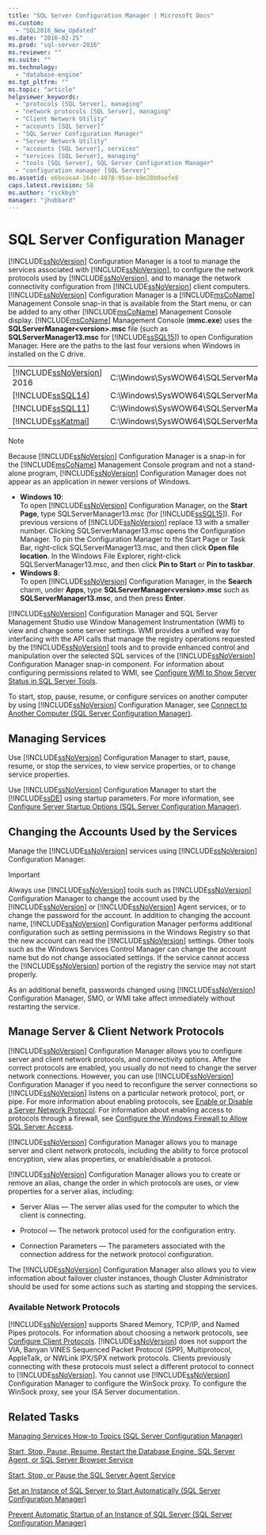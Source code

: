 ```yaml
---
title: "SQL Server Configuration Manager | Microsoft Docs"
ms.custom: 
  - "SQL2016_New_Updated"
ms.date: "2016-02-25"
ms.prod: "sql-server-2016"
ms.reviewer: ""
ms.suite: ""
ms.technology: 
  - "database-engine"
ms.tgt_pltfrm: ""
ms.topic: "article"
helpviewer_keywords: 
  - "protocols [SQL Server], managing"
  - "network protocols [SQL Server], managing"
  - "Client Network Utility"
  - "accounts [SQL Server]"
  - "SQL Server Configuration Manager"
  - "Server Network Utility"
  - "accounts [SQL Server], services"
  - "services [SQL Server], managing"
  - "tools [SQL Server], SQL Server Configuration Manager"
  - "configuration manager [SQL Server]"
ms.assetid: e6beaea4-164c-4078-95ae-b9e28b0aefe8
caps.latest.revision: 58
ms.author: "rickbyh"
manager: "jhubbard"
---
```

# SQL Server Configuration Manager
  [!INCLUDE[ssNoVersion](../advanced-analytics/r-services/includes/ssnoversion-md.md)] Configuration Manager is a tool to manage the services associated with [!INCLUDE[ssNoVersion](../advanced-analytics/r-services/includes/ssnoversion-md.md)], to configure the network protocols used by [!INCLUDE[ssNoVersion](../advanced-analytics/r-services/includes/ssnoversion-md.md)], and to manage the network connectivity configuration from [!INCLUDE[ssNoVersion](../advanced-analytics/r-services/includes/ssnoversion-md.md)] client computers. [!INCLUDE[ssNoVersion](../advanced-analytics/r-services/includes/ssnoversion-md.md)] Configuration Manager is a [!INCLUDE[msCoName](../advanced-analytics/r-services/tutorials/includes/msconame-md.md)] Management Console snap-in that is available from the Start menu, or can be added to any other [!INCLUDE[msCoName](../advanced-analytics/r-services/tutorials/includes/msconame-md.md)] Management Console display. [!INCLUDE[msCoName](../advanced-analytics/r-services/tutorials/includes/msconame-md.md)] Management Console (**mmc.exe**) uses the **SQLServerManager\<version>.msc** file (such as **SQLServerManager13.msc** for [!INCLUDE[ssSQL15](../analysis-services/powershell/includes/sssql15-md.md)]) to open Configuration Manager. Here are the paths to the last four versions when Windows in installed on the C drive.  
  
|||  
|-|-|  
|[!INCLUDE[ssNoVersion](../advanced-analytics/r-services/includes/ssnoversion-md.md)] 2016|C:\Windows\SysWOW64\SQLServerManager13.msc|  
|[!INCLUDE[ssSQL14](../analysis-services/includes/sssql14-md.md)]|C:\Windows\SysWOW64\SQLServerManager12.msc|  
|[!INCLUDE[ssSQL11](../analysis-services/includes/sssql11-md.md)]|C:\Windows\SysWOW64\SQLServerManager11.msc|  
|[!INCLUDE[ssKatmai](../analysis-services/data-mining/includes/sskatmai-md.md)]|C:\Windows\SysWOW64\SQLServerManager10.msc|  
  
> [!NOTE]  
>  Because [!INCLUDE[ssNoVersion](../advanced-analytics/r-services/includes/ssnoversion-md.md)] Configuration Manager is a snap-in for the [!INCLUDE[msCoName](../advanced-analytics/r-services/tutorials/includes/msconame-md.md)] Management Console program and not a stand-alone program, [!INCLUDE[ssNoVersion](../advanced-analytics/r-services/includes/ssnoversion-md.md)] Configuration Manager does not appear as an application in newer versions of Windows.  
>   
>  -   **Windows 10**:  
>          To open [!INCLUDE[ssNoVersion](../advanced-analytics/r-services/includes/ssnoversion-md.md)] Configuration Manager, on the **Start Page**, type SQLServerManager13.msc (for [!INCLUDE[ssSQL15](../analysis-services/powershell/includes/sssql15-md.md)]). For previous versions of [!INCLUDE[ssNoVersion](../advanced-analytics/r-services/includes/ssnoversion-md.md)] replace 13 with a smaller number. Clicking SQLServerManager13.msc opens the Configuration Manager. To pin the Configuration Manager to the Start Page or Task Bar, right-click SQLServerManager13.msc, and then click **Open file location**. In the Windows File Explorer, right-click SQLServerManager13.msc, and then click **Pin to Start** or **Pin to taskbar**.  
> -   **Windows 8**:  
>          To open [!INCLUDE[ssNoVersion](../advanced-analytics/r-services/includes/ssnoversion-md.md)] Configuration Manager, in the **Search** charm, under **Apps**, type **SQLServerManager\<version>.msc** such as **SQLServerManager13.msc**, and then press **Enter**.  
  
 [!INCLUDE[ssNoVersion](../advanced-analytics/r-services/includes/ssnoversion-md.md)] Configuration Manager and SQL Server Management Studio use Window Management Instrumentation (WMI) to view and change some server settings. WMI provides a unified way for interfacing with the API calls that manage the registry operations requested by the [!INCLUDE[ssNoVersion](../advanced-analytics/r-services/includes/ssnoversion-md.md)] tools and to provide enhanced control and manipulation over the selected SQL services of the [!INCLUDE[ssNoVersion](../advanced-analytics/r-services/includes/ssnoversion-md.md)] Configuration Manager snap-in component. For information about configuring permissions related to WMI, see [Configure WMI to Show Server Status in SQL Server Tools](../Topic/Configure%20WMI%20to%20Show%20Server%20Status%20in%20SQL%20Server%20Tools.md).  
  
 To start, stop, pause, resume, or configure services on another computer by using [!INCLUDE[ssNoVersion](../advanced-analytics/r-services/includes/ssnoversion-md.md)] Configuration Manager, see [Connect to Another Computer &#40;SQL Server Configuration Manager&#41;](../database-engine/configure/windows/scm-services-connect-to-another-computer.md).  
  
## Managing Services  
 Use [!INCLUDE[ssNoVersion](../advanced-analytics/r-services/includes/ssnoversion-md.md)] Configuration Manager to start, pause, resume, or stop the services, to view service properties, or to change service properties.  
  
 Use [!INCLUDE[ssNoVersion](../advanced-analytics/r-services/includes/ssnoversion-md.md)] Configuration Manager to start the [!INCLUDE[ssDE](../analysis-services/instances/install/windows/includes/ssde-md.md)] using startup parameters.  For more information, see [Configure Server Startup Options &#40;SQL Server Configuration Manager&#41;](../database-engine/configure/windows/scm-services-configure-server-startup-options.md).  
  
## Changing the Accounts Used by the Services  
 Manage the [!INCLUDE[ssNoVersion](../advanced-analytics/r-services/includes/ssnoversion-md.md)] services using [!INCLUDE[ssNoVersion](../advanced-analytics/r-services/includes/ssnoversion-md.md)] Configuration Manager.  
  
> [!IMPORTANT]  
>  Always use [!INCLUDE[ssNoVersion](../advanced-analytics/r-services/includes/ssnoversion-md.md)] tools such as [!INCLUDE[ssNoVersion](../advanced-analytics/r-services/includes/ssnoversion-md.md)] Configuration Manager to change the account used by the [!INCLUDE[ssNoVersion](../advanced-analytics/r-services/includes/ssnoversion-md.md)] or [!INCLUDE[ssNoVersion](../advanced-analytics/r-services/includes/ssnoversion-md.md)] Agent services, or to change the password for the account. In addition to changing the account name, [!INCLUDE[ssNoVersion](../advanced-analytics/r-services/includes/ssnoversion-md.md)] Configuration Manager performs additional configuration such as setting permissions in the Windows Registry so that the new account can read the [!INCLUDE[ssNoVersion](../advanced-analytics/r-services/includes/ssnoversion-md.md)] settings. Other tools such as the Windows Services Control Manager can change the account name but do not change associated settings. If the service cannot access the [!INCLUDE[ssNoVersion](../advanced-analytics/r-services/includes/ssnoversion-md.md)] portion of the registry the service may not start properly.  
  
 As an additional benefit, passwords changed using [!INCLUDE[ssNoVersion](../advanced-analytics/r-services/includes/ssnoversion-md.md)] Configuration Manager, SMO, or WMI take affect immediately without restarting the service.  
  
## Manage Server & Client Network Protocols  
 [!INCLUDE[ssNoVersion](../advanced-analytics/r-services/includes/ssnoversion-md.md)] Configuration Manager allows you to configure server and client network protocols, and connectivity options. After the correct protocols are enabled, you usually do not need to change the server network connections. However, you can use [!INCLUDE[ssNoVersion](../advanced-analytics/r-services/includes/ssnoversion-md.md)] Configuration Manager if you need to reconfigure the server connections so [!INCLUDE[ssNoVersion](../advanced-analytics/r-services/includes/ssnoversion-md.md)] listens on a particular network protocol, port, or pipe. For more information about enabling protocols, see [Enable or Disable a Server Network Protocol](../database-engine/configure/windows/enable-or-disable-a-server-network-protocol.md). For information about enabling access to protocols through a firewall, see [Configure the Windows Firewall to Allow SQL Server Access](../sql-server/install/configure-the-windows-firewall-to-allow-sql-server-access.md).  
  
 [!INCLUDE[ssNoVersion](../advanced-analytics/r-services/includes/ssnoversion-md.md)] Configuration Manager allows you to manage server and client network protocols, including the ability to force protocol encryption, view alias properties, or enable/disable a protocol.  
  
 [!INCLUDE[ssNoVersion](../advanced-analytics/r-services/includes/ssnoversion-md.md)] Configuration Manager allows you to create or remove an alias, change the order in which protocols are uses, or view properties for a server alias, including:  
  
-   Server Alias — The server alias used for the computer to which the client is connecting.  
  
-   Protocol — The network protocol used for the configuration entry.  
  
-   Connection Parameters — The parameters associated with the connection address for the network protocol configuration.  
  
 The [!INCLUDE[ssNoVersion](../advanced-analytics/r-services/includes/ssnoversion-md.md)] Configuration Manager also allows you to view information about failover cluster instances, though Cluster Administrator should be used for some actions such as starting and stopping the services.  
  
### Available Network Protocols  
 [!INCLUDE[ssNoVersion](../advanced-analytics/r-services/includes/ssnoversion-md.md)] supports Shared Memory, TCP/IP, and Named Pipes protocols. For information about choosing a network protocols, see [Configure Client Protocols](../database-engine/configure/windows/configure-client-protocols.md). [!INCLUDE[ssNoVersion](../advanced-analytics/r-services/includes/ssnoversion-md.md)] does not support the VIA, Banyan VINES Sequenced Packet Protocol (SPP), Multiprotocol, AppleTalk, or NWLink IPX/SPX network protocols. Clients previously connecting with these protocols must select a different protocol to connect to [!INCLUDE[ssNoVersion](../advanced-analytics/r-services/includes/ssnoversion-md.md)]. You cannot use [!INCLUDE[ssNoVersion](../advanced-analytics/r-services/includes/ssnoversion-md.md)] Configuration Manager to configure the WinSock proxy. To configure the WinSock proxy, see your ISA Server documentation.  
  
## Related Tasks  
 [Managing Services How-to Topics &#40;SQL Server Configuration Manager&#41;](../Topic/Managing%20Services%20How-to%20Topics%20\(SQL%20Server%20Configuration%20Manager\).md)  
  
 [Start, Stop, Pause, Resume, Restart the Database Engine, SQL Server Agent, or SQL Server Browser Service](../database-engine/configure/windows/start-stop-pause-resume-restart-sql-server-services.md)  
  
 [Start, Stop, or Pause the SQL Server Agent Service](../Topic/Start,%20Stop,%20or%20Pause%20the%20SQL%20Server%20Agent%20Service.md)  
  
 [Set an Instance of SQL Server to Start Automatically &#40;SQL Server Configuration Manager&#41;](../database-engine/configure/windows/scm-services-set-an-instance-to-start-automatically.md)  
  
 [Prevent Automatic Startup of an Instance of SQL Server &#40;SQL Server Configuration Manager&#41;](../database-engine/configure/windows/scm-services-prevent-automatic-startup-of-an-instance.md)  
  
  
